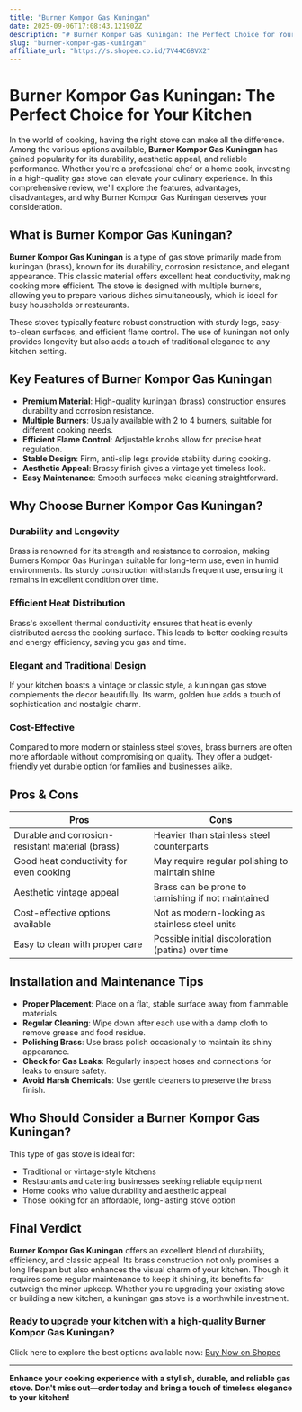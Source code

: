 ```yaml
---
title: "Burner Kompor Gas Kuningan"
date: 2025-09-06T17:08:43.121902Z
description: "# Burner Kompor Gas Kuningan: The Perfect Choice for Your Kitchen..."
slug: "burner-kompor-gas-kuningan"
affiliate_url: "https://s.shopee.co.id/7V44C68VX2"
---
```

# Burner Kompor Gas Kuningan: The Perfect Choice for Your Kitchen

In the world of cooking, having the right stove can make all the difference. Among the various options available, **Burner Kompor Gas Kuningan** has gained popularity for its durability, aesthetic appeal, and reliable performance. Whether you're a professional chef or a home cook, investing in a high-quality gas stove can elevate your culinary experience. In this comprehensive review, we'll explore the features, advantages, disadvantages, and why Burner Kompor Gas Kuningan deserves your consideration.

## What is Burner Kompor Gas Kuningan?

**Burner Kompor Gas Kuningan** is a type of gas stove primarily made from kuningan (brass), known for its durability, corrosion resistance, and elegant appearance. This classic material offers excellent heat conductivity, making cooking more efficient. The stove is designed with multiple burners, allowing you to prepare various dishes simultaneously, which is ideal for busy households or restaurants.

These stoves typically feature robust construction with sturdy legs, easy-to-clean surfaces, and efficient flame control. The use of kuningan not only provides longevity but also adds a touch of traditional elegance to any kitchen setting.

## Key Features of Burner Kompor Gas Kuningan

- **Premium Material**: High-quality kuningan (brass) construction ensures durability and corrosion resistance.
- **Multiple Burners**: Usually available with 2 to 4 burners, suitable for different cooking needs.
- **Efficient Flame Control**: Adjustable knobs allow for precise heat regulation.
- **Stable Design**: Firm, anti-slip legs provide stability during cooking.
- **Aesthetic Appeal**: Brassy finish gives a vintage yet timeless look.
- **Easy Maintenance**: Smooth surfaces make cleaning straightforward.

## Why Choose Burner Kompor Gas Kuningan?

### Durability and Longevity

Brass is renowned for its strength and resistance to corrosion, making Burners Kompor Gas Kuningan suitable for long-term use, even in humid environments. Its sturdy construction withstands frequent use, ensuring it remains in excellent condition over time.

### Efficient Heat Distribution

Brass's excellent thermal conductivity ensures that heat is evenly distributed across the cooking surface. This leads to better cooking results and energy efficiency, saving you gas and time.

### Elegant and Traditional Design

If your kitchen boasts a vintage or classic style, a kuningan gas stove complements the decor beautifully. Its warm, golden hue adds a touch of sophistication and nostalgic charm.

### Cost-Effective

Compared to more modern or stainless steel stoves, brass burners are often more affordable without compromising on quality. They offer a budget-friendly yet durable option for families and businesses alike.

## Pros & Cons

| Pros                                                | Cons                                            |
|-----------------------------------------------------|-------------------------------------------------|
| Durable and corrosion-resistant material (brass)  | Heavier than stainless steel counterparts     |
| Good heat conductivity for even cooking           | May require regular polishing to maintain shine |
| Aesthetic vintage appeal                           | Brass can be prone to tarnishing if not maintained |
| Cost-effective options available                   | Not as modern-looking as stainless steel units |
| Easy to clean with proper care                     | Possible initial discoloration (patina) over time |

## Installation and Maintenance Tips

- **Proper Placement**: Place on a flat, stable surface away from flammable materials.
- **Regular Cleaning**: Wipe down after each use with a damp cloth to remove grease and food residue.
- **Polishing Brass**: Use brass polish occasionally to maintain its shiny appearance.
- **Check for Gas Leaks**: Regularly inspect hoses and connections for leaks to ensure safety.
- **Avoid Harsh Chemicals**: Use gentle cleaners to preserve the brass finish.

## Who Should Consider a Burner Kompor Gas Kuningan?

This type of gas stove is ideal for:

- Traditional or vintage-style kitchens
- Restaurants and catering businesses seeking reliable equipment
- Home cooks who value durability and aesthetic appeal
- Those looking for an affordable, long-lasting stove option

## Final Verdict

**Burner Kompor Gas Kuningan** offers an excellent blend of durability, efficiency, and classic appeal. Its brass construction not only promises a long lifespan but also enhances the visual charm of your kitchen. Though it requires some regular maintenance to keep it shining, its benefits far outweigh the minor upkeep. Whether you're upgrading your existing stove or building a new kitchen, a kuningan gas stove is a worthwhile investment.

### Ready to upgrade your kitchen with a high-quality Burner Kompor Gas Kuningan?

Click here to explore the best options available now: [Buy Now on Shopee](https://s.shopee.co.id/7V44C68VX2) 

---

**Enhance your cooking experience with a stylish, durable, and reliable gas stove. Don't miss out—order today and bring a touch of timeless elegance to your kitchen!**